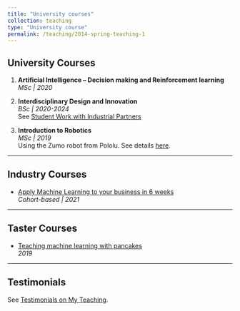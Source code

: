 ```yaml
---
title: "University courses"
collection: teaching
type: "University course"
permalink: /teaching/2014-spring-teaching-1
---
```



## University Courses

1. **Artificial Intelligence – Decision making and Reinforcement learning**  
   _MSc | 2020_

2. **Interdisciplinary Design and Innovation**  
   _BSc | 2020-2024_  
   See [Student Work with Industrial Partners](https://design-and-innovation-2023.github.io/website/)

3. **Introduction to Robotics**  
   _MSc | 2019_  
   Using the Zumo robot from Pololu. See details [here](https://github.com/jgrizou/CRI-UE-Robotics).

---

## Industry Courses

- [Apply Machine Learning to your business in 6 weeks](https://mlmasterclass.carrd.co/)  
  _Cohort-based | 2021_

---

## Taster Courses

- [Teaching machine learning with pancakes](https://jgrizou.com/teaching/pancakes)  
  _2019_

---

## Testimonials

See [Testimonials on My Teaching](http://jgrizou.com/testimonials).

